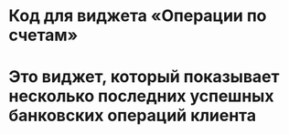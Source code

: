 # Код для виджета «Операции по счетам»
# Это виджет, который показывает несколько последних успешных банковских операций клиента

